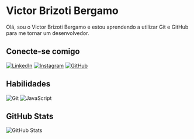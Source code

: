 # Victor Brizoti Bergamo
Olá, sou o Victor Brizoti Bergamo e estou aprendendo a utilizar Git e GitHub para me tornar um desenvolvedor.

## Conecte-se comigo
[![LinkedIn](https://img.shields.io/badge/LinkedIn-0077B5?style=for-the-badge&logo=linkedin&logoColor=white)](https://www.linkedin.com/in/victorbrizotibergamo/)
[![Instagram](https://img.shields.io/badge/-Instagram-%23E4405F?style=for-the-badge&logo=instagram&logoColor=white)](https://www.instagram.com/victorbrizoti/)
[![GitHub](https://img.shields.io/badge/GitHub-100000?style=for-the-badge&logo=github&logoColor=white)](https://github.com/victorbrizoti)

## Habilidades
![Git](https://img.shields.io/badge/GIT-E44C30?style=for-the-badge&logo=git&logoColor=white)
![JavaScript](https://img.shields.io/badge/JavaScript-F7DF1E?style=for-the-badge&logo=javascript&logoColor=black)

## GitHub Stats
![GitHub Stats](https://github-readme-stats.vercel.app/api?username=victorbrizoti&theme=transparent&bg_color=000&border_color=30A3DC&show_icons=true&icon_color=30A3DC&title_color=E94D5F&text_color=FFF)
